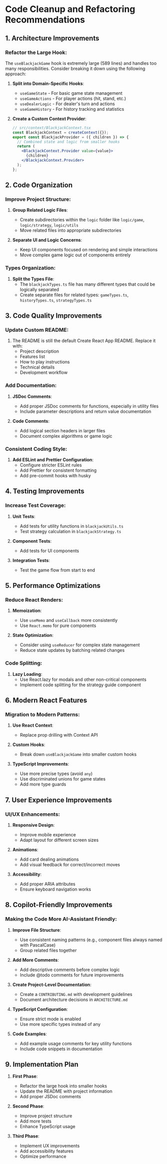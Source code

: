 # Code Cleanup and Refactoring Recommendations

## 1. Architecture Improvements

### Refactor the Large Hook:
The `useBlackjackGame` hook is extremely large (589 lines) and handles too many responsibilities. Consider breaking it down using the following approach:

1. **Split into Domain-Specific Hooks**:
   - `useGameState` - For basic game state management
   - `useGameActions` - For player actions (hit, stand, etc.)
   - `useDealerLogic` - For dealer's turn and actions
   - `useGameHistory` - For history tracking and statistics

2. **Create a Custom Context Provider**:
   ```jsx
   // src/context/BlackjackContext.tsx
   const BlackjackContext = createContext({});
   export const BlackjackProvider = ({ children }) => {
     // Combined state and logic from smaller hooks
     return (
       <BlackjackContext.Provider value={value}>
         {children}
       </BlackjackContext.Provider>
     );
   };
   ```

## 2. Code Organization

### Improve Project Structure:
1. **Group Related Logic Files**:
   - Create subdirectories within the `logic` folder like `logic/game`, `logic/strategy`, `logic/utils`
   - Move related files into appropriate subdirectories

2. **Separate UI and Logic Concerns**:
   - Keep UI components focused on rendering and simple interactions
   - Move complex game logic out of components entirely

### Types Organization:
1. **Split the Types File**:
   - The `blackjackTypes.ts` file has many different types that could be logically separated
   - Create separate files for related types: `gameTypes.ts`, `historyTypes.ts`, `strategyTypes.ts`

## 3. Code Quality Improvements

### Update Custom README:
1. The README is still the default Create React App README. Replace it with:
   - Project description
   - Features list
   - How to play instructions
   - Technical details
   - Development workflow

### Add Documentation:
1. **JSDoc Comments**:
   - Add proper JSDoc comments for functions, especially in utility files
   - Include parameter descriptions and return value documentation

2. **Code Comments**:
   - Add logical section headers in larger files
   - Document complex algorithms or game logic

### Consistent Coding Style:
1. **Add ESLint and Prettier Configuration**:
   - Configure stricter ESLint rules
   - Add Prettier for consistent formatting
   - Add pre-commit hooks with husky

## 4. Testing Improvements

### Increase Test Coverage:
1. **Unit Tests**:
   - Add tests for utility functions in `blackjackUtils.ts`
   - Test strategy calculation in `blackjackStrategy.ts`

2. **Component Tests**:
   - Add tests for UI components

3. **Integration Tests**:
   - Test the game flow from start to end

## 5. Performance Optimizations

### Reduce React Renders:
1. **Memoization**:
   - Use `useMemo` and `useCallback` more consistently
   - Use `React.memo` for pure components

2. **State Optimization**:
   - Consider using `useReducer` for complex state management
   - Reduce state updates by batching related changes

### Code Splitting:
1. **Lazy Loading**:
   - Use React.lazy for modals and other non-critical components
   - Implement code splitting for the strategy guide component

## 6. Modern React Features

### Migration to Modern Patterns:
1. **Use React Context**:
   - Replace prop drilling with Context API

2. **Custom Hooks**:
   - Break down `useBlackjackGame` into smaller custom hooks

3. **TypeScript Improvements**:
   - Use more precise types (avoid `any`)
   - Use discriminated unions for game states
   - Add more type guards

## 7. User Experience Improvements

### UI/UX Enhancements:
1. **Responsive Design**:
   - Improve mobile experience
   - Adapt layout for different screen sizes

2. **Animations**:
   - Add card dealing animations
   - Add visual feedback for correct/incorrect moves

3. **Accessibility**:
   - Add proper ARIA attributes
   - Ensure keyboard navigation works

## 8. Copilot-Friendly Improvements

### Making the Code More AI-Assistant Friendly:

1. **Improve File Structure**:
   - Use consistent naming patterns (e.g., component files always named with PascalCase)
   - Group related files together

2. **Add More Comments**:
   - Add descriptive comments before complex logic
   - Include @todo comments for future improvements

3. **Create Project-Level Documentation**:
   - Create a `CONTRIBUTING.md` with development guidelines
   - Document architecture decisions in `ARCHITECTURE.md`

4. **TypeScript Configuration**:
   - Ensure strict mode is enabled
   - Use more specific types instead of any

5. **Code Examples**:
   - Add example usage comments for key utility functions
   - Include code snippets in documentation

## 9. Implementation Plan

1. **First Phase**:
   - Refactor the large hook into smaller hooks
   - Update the README with project information
   - Add proper JSDoc comments

2. **Second Phase**:
   - Improve project structure
   - Add more tests
   - Enhance TypeScript usage

3. **Third Phase**:
   - Implement UX improvements
   - Add accessibility features
   - Optimize performance
